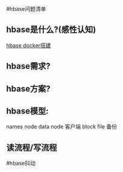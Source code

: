 #hbase问题清单

## hbase是什么?(感性认知)
[hbase docker搭建](https://www.rossontheway.com/2019/12/23/%E4%BD%BF%E7%94%A8Docker%E9%83%A8%E7%BD%B2HBase%E5%B9%B6%E4%BD%BF%E7%94%A8Java-API%E8%BF%9E%E6%8E%A5/)


## hbase需求?

## hbase方案?


## hbase模型:
names node
data node
客户端
block file
备份

## 读流程/写流程

#hbase抖动
